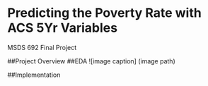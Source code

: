 # Predicting the Poverty Rate with ACS 5Yr Variables
MSDS 692 Final Project

##Project Overview
##EDA
![image caption] (image path)

##Implementation
